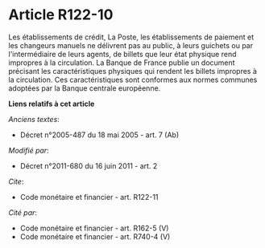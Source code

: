 # Article R122-10

Les établissements de crédit, La Poste, les établissements de paiement et les changeurs manuels ne délivrent pas au public, à
leurs guichets ou par l'intermédiaire de leurs agents, de billets que leur état physique rend impropres à la circulation. La
Banque de France publie un document précisant les caractéristiques physiques qui rendent les billets impropres à la
circulation. Ces caractéristiques sont conformes aux normes communes adoptées par la Banque centrale européenne.

**Liens relatifs à cet article**

_Anciens textes_:

  - Décret n°2005-487 du 18 mai 2005 - art. 7 (Ab)

_Modifié par_:

  - Décret n°2011-680 du 16 juin 2011 - art. 2

_Cite_:

  - Code monétaire et financier - art. R122-11

_Cité par_:

  - Code monétaire et financier - art. R162-5 (V)
  - Code monétaire et financier - art. R740-4 (V)

